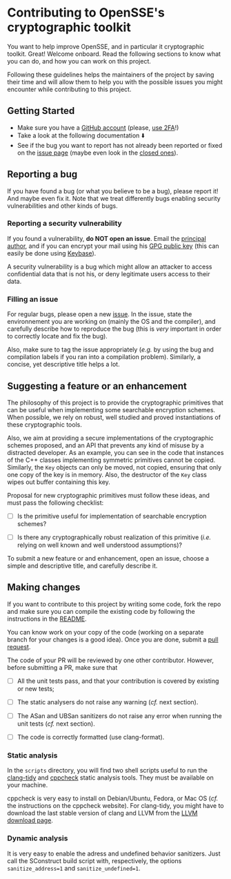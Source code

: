 # Contributing to OpenSSE's cryptographic toolkit

You want to help improve OpenSSE, and in particular it cryptographic toolkit. Great! Welcome onboard.
Read the following sections to know what you can do, and how you can work on this project.

Following these guidelines helps the maintainers of the project by saving their time and will allow them to help you with the possible issues you might encounter while contributing to this project. 

## Getting Started

- Make sure you have a [GitHub account](https://github.com/signup/free) (please, [use 2FA](https://help.github.com/articles/about-two-factor-authentication/)!)
- Take a look at the following documentation ⬇️
- See if the bug you want to report has not already been reported or fixed on the [issue page](https://github.com/OpenSSE/crypto-tk/issues) (maybe even look in the [closed ones](https://github.com/OpenSSE/crypto-tk/issues?q=is%3Aissue+is%3Aclosed)). 


## Reporting a bug

If you have found a bug (or what you believe to be a bug), please report it! And maybe even fix it. Note that we treat differently bugs enabling security vulnerabilities and other kinds of bugs.

### Reporting a security vulnerability

If you found a vulnerability, **do NOT open an issue**. Email the [principal author](mailto:raphael_bost{at}alumni.brown.edu), and if you can encrypt your mail using his [GPG public key](http://pgp.mit.edu/pks/lookup?op=vindex&search=0xA3B23B73EEDEAA04) (this can easily be done using [Keybase](https://keybase.io/encrypt#rbost)).


A security vulnerability is a bug which might allow an attacker to access confidential data that is not his, or deny legitimate users access to their data.


### Filling an issue

For regular bugs, please open a new [issue](https://github.com/OpenSSE/crypto-tk/issues).
In the issue, state the environnement you are working on (mainly the OS and the compiler), and carefully describe how to reproduce the bug (this is *very* important in order to correctly locate and fix the bug).

Also, make sure to tag the issue appropriately (*e.g.* by using the bug and compilation labels if you ran into a compilation problem). Similarly, a concise, yet descriptive title helps a lot.


## Suggesting a feature or an enhancement

The philosophy of this project is to provide the cryptographic primitives that can be useful when implementing some searchable encryption schemes. When possible, we rely on robust, well studied and proved instantiations of these cryptographic tools. 

Also, we aim at providing a secure implementations of the cryptographic schemes proposed, and an API that prevents any kind of misuse by a distracted developer. As an example, you can see in the code that instances of the C++ classes implementing symmetric primitives cannot be copied. Similarly, the `Key` objects can only be moved, not copied, ensuring that only one copy of the key is in memory. Also, the destructor of the `Key` class wipes out buffer containing this key.

Proposal for new cryptographic primitives must follow these ideas, and must pass the following checklist:

- [ ] Is the primitive useful for implementation of searchable encryption schemes?
- [ ] Is there any cryptographically robust realization of this primitive (*i.e.* relying on well known and well understood assumptions)?


To submit a new feature or and enhancement, open an issue, choose a simple and descriptive title, and carefully describe it.

## Making changes

If you want to contribute to this project by writing some code, fork the repo and make sure you can compile the existing code by following the instructions in the [README](README.md).

You can know work on your copy of the code (working on a separate branch for your changes is a good idea). Once you are done, submit a [pull request](https://help.github.com/articles/about-pull-requests/).

The code of your PR will be reviewed by one other contributor. However, before submitting a PR, make sure that

- [ ] All the unit tests pass, and that your contribution is covered by existing or new tests;
- [ ] The static analysers do not raise any warning (*cf.* next section). 
- [ ] The ASan and UBSan sanitizers do not raise any error when running the unit tests (*cf.* next section).
- [ ] The code is correctly formatted (use clang-format).


### Static analysis

In the `scripts` directory, you will find two shell scripts useful to run the [clang-tidy](http://clang.llvm.org/extra/clang-tidy/) and [cppcheck](http://cppcheck.sourceforge.net) static analysis tools.
They must be available on your machine.

cppcheck is very easy to install on Debian/Ubuntu, Fedora, or Mac OS (*cf.* the instructions on the cppcheck website).
For clang-tidy, you might have to download the last stable version of clang and LLVM from the [LLVM download page](http://releases.llvm.org/download.html).

### Dynamic analysis

It is very easy to enable the adress and undefined behavior sanitizers. 
Just call the SConstruct build script with, respectively, the options `sanitize_address=1` and `sanitize_undefined=1`.